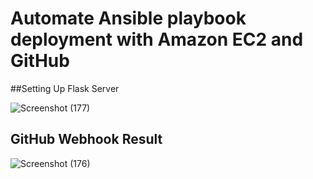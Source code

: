 # Automate Ansible playbook deployment with Amazon EC2 and GitHub

##Setting Up Flask Server

![Screenshot (177)](https://user-images.githubusercontent.com/42977085/157651009-f927c83b-c30b-40b1-a23f-0f4aa65a4fcc.png)

## GitHub Webhook Result

![Screenshot (176)](https://user-images.githubusercontent.com/42977085/157651116-33d07054-a49a-429c-a79b-c62a26f6afcf.png)
